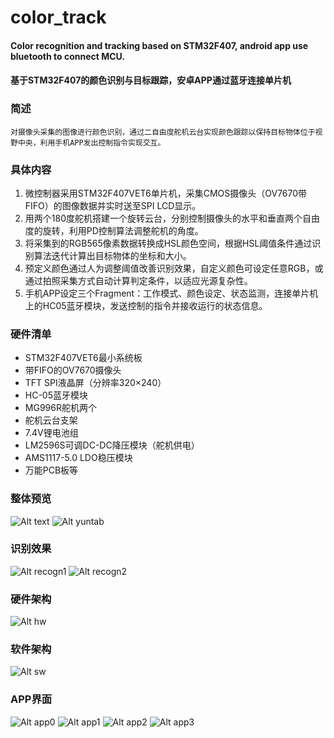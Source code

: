 # color_track
#### Color recognition and tracking based on STM32F407, android app use bluetooth to connect MCU.  
#### 基于STM32F407的颜色识别与目标跟踪，安卓APP通过蓝牙连接单片机

### 简述
    对摄像头采集的图像进行颜色识别，通过二自由度舵机云台实现颜色跟踪以保持目标物体位于视野中央，利用手机APP发出控制指令实现交互。

### 具体内容
1. 微控制器采用STM32F407VET6单片机，采集CMOS摄像头（OV7670带FIFO）的图像数据并实时送至SPI LCD显示。
2. 用两个180度舵机搭建一个旋转云台，分别控制摄像头的水平和垂直两个自由度的旋转，利用PD控制算法调整舵机的角度。
3. 将采集到的RGB565像素数据转换成HSL颜色空间，根据HSL阈值条件通过识别算法迭代计算出目标物体的坐标和大小。
4. 预定义颜色通过人为调整阈值改善识别效果，自定义颜色可设定任意RGB，或通过拍照采集方式自动计算判定条件，以适应光源复杂性。
5. 手机APP设定三个Fragment：工作模式、颜色设定、状态监测，连接单片机上的HC05蓝牙模块，发送控制的指令并接收运行的状态信息。

### 硬件清单
- STM32F407VET6最小系统板
- 带FIFO的OV7670摄像头
- TFT SPI液晶屏（分辨率320×240）
- HC-05蓝牙模块
- MG996R舵机两个
- 舵机云台支架
- 7.4V锂电池组
- LM2596S可调DC-DC降压模块（舵机供电）
- AMS1117-5.0 LDO稳压模块
- 万能PCB板等


### 整体预览
![Alt text](https://gitee.com/heng_w/imagebed/raw/master/prj/color_track/sys.png)
![Alt yuntab](https://gitee.com/heng_w/imagebed/raw/master/prj/color_track/yuntab.png)

### 识别效果
![Alt recogn1](https://gitee.com/heng_w/imagebed/raw/master/prj/color_track/recogn1.png)
![Alt recogn2](https://gitee.com/heng_w/imagebed/raw/master/prj/color_track/recogn2.png)

### 硬件架构
![Alt hw](https://gitee.com/heng_w/imagebed/raw/master/prj/color_track/hw.png)
### 软件架构
![Alt sw](https://gitee.com/heng_w/imagebed/raw/master/prj/color_track/sw.png)

### APP界面
![Alt app0](https://gitee.com/heng_w/imagebed/raw/master/prj/color_track/app0.png)
![Alt app1](https://gitee.com/heng_w/imagebed/raw/master/prj/color_track/app1.png)
![Alt app2](https://gitee.com/heng_w/imagebed/raw/master/prj/color_track/app2.png)
![Alt app3](https://gitee.com/heng_w/imagebed/raw/master/prj/color_track/app3.png)